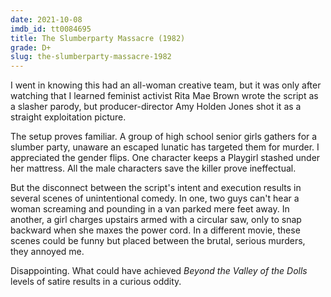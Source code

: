 ```yaml
---
date: 2021-10-08
imdb_id: tt0084695
title: The Slumberparty Massacre (1982)
grade: D+
slug: the-slumberparty-massacre-1982
---
```


I went in knowing this had an all-woman creative team, but it was only after watching that I learned feminist activist Rita Mae Brown wrote the script as a slasher parody, but producer-director Amy Holden Jones shot it as a straight exploitation picture.

<!-- end -->

The setup proves familiar. A group of high school senior girls gathers for a slumber party, unaware an escaped lunatic has targeted them for murder. I appreciated the gender flips. One character keeps a Playgirl stashed under her mattress. All the male characters save the killer prove ineffectual.

But the disconnect between the script's intent and execution results in several scenes of unintentional comedy. In one, two guys can't hear a woman screaming and pounding in a van parked mere feet away. In another, a girl charges upstairs armed with a circular saw, only to snap backward when she maxes the power cord. In a different movie, these scenes could be funny but placed between the brutal, serious murders, they annoyed me.

Disappointing. What could have achieved <span data-imdb-id="tt0065466">_Beyond the Valley of the Dolls_</span> levels of satire results in a curious oddity.